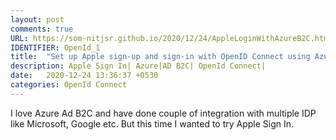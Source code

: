 ```yaml
---
layout: post
comments: true
URL: https://som-nitjsr.github.io/2020/12/24/AppleLoginWithAzureB2C.html
IDENTIFIER: OpenId_1 
title:  "Set up Apple sign-up and sign-in with OpenID Connect using Azure Active Directory B2C"
description: Apple Sign In| Azure|AD B2C| OpenId Connect| 
date:   2020-12-24 13:36:37 +0530
categories: OpenId Connect
---
```


I love Azure Ad B2C and have done couple of integration with multiple IDP like Microsoft, Google etc. But this time I wanted to try Apple Sign In.   
